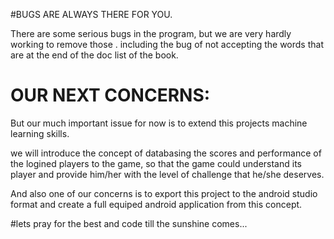 #BUGS ARE ALWAYS THERE FOR YOU.

There are some serious bugs in the program, but we are very hardly working to remove those .
including the bug of not accepting the words that are at the end of the doc list of the book.
# OUR NEXT CONCERNS:
But our much important issue for now is to extend this projects machine learning skills. 

we will introduce the concept of databasing the scores and performance of the logined players to the game,
so that the game could understand its player and provide him/her with the level of challenge that he/she deserves.

And also one of our concerns is to export this project to the android studio format and create a full equiped android application from this concept. 

#lets pray for the best and code till the sunshine comes...
